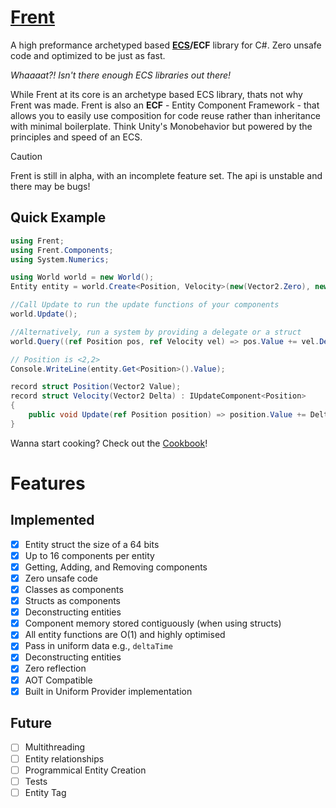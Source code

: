 # [Frent](https://github.com/itsBuggingMe/Frent)

A high preformance archetyped based **[ECS](https://github.com/SanderMertens/ecs-faq)/ECF**  library for C#. Zero unsafe code and optimized to be just as fast.

*Whaaaat?! Isn't there enough ECS libraries out there!*

While Frent at its core is an archetype based ECS library, thats not why Frent was made. Frent is also an **ECF** - Entity Component Framework - that allows you to easily use composition for code reuse rather than inheritance with minimal boilerplate. Think Unity's Monobehavior but powered by the principles and speed of an ECS.

> [!CAUTION]
> Frent is still in alpha, with an incomplete feature set. The api is unstable and there may be bugs!

## Quick Example

```csharp
using Frent;
using Frent.Components;
using System.Numerics;

using World world = new World();
Entity entity = world.Create<Position, Velocity>(new(Vector2.Zero), new(Vector2.One));

//Call Update to run the update functions of your components
world.Update();

//Alternatively, run a system by providing a delegate or a struct
world.Query((ref Position pos, ref Velocity vel) => pos.Value += vel.Delta);

// Position is <2,2>
Console.WriteLine(entity.Get<Position>().Value);

record struct Position(Vector2 Value);
record struct Velocity(Vector2 Delta) : IUpdateComponent<Position>
{
    public void Update(ref Position position) => position.Value += Delta;
}
```
Wanna start cooking? Check out the [Cookbook](Cookbook.md)!

# Features
## Implemented
- [x]  Entity struct the size of a 64 bits
- [x]  Up to 16 components per entity
- [x]  Getting, Adding, and Removing components
- [x]  Zero unsafe code
- [x]  Classes as components
- [x]  Structs as components
- [x]  Deconstructing entities
- [x]  Component memory stored contiguously (when using structs)
- [x]  All entity functions are O(1) and highly optimised
- [x]  Pass in uniform data e.g., `deltaTime`
- [x]  Deconstructing entities
- [x]  Zero reflection
- [x]  AOT Compatible
- [x]  Built in Uniform Provider implementation

## Future
- [ ]  Multithreading
- [ ]  Entity relationships
- [ ]  Programmical Entity Creation
- [ ]  Tests
- [ ]  Entity Tag